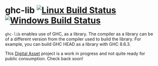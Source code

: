 # ghc-lib [![Linux Build Status](https://img.shields.io/travis/digital-asset/ghc-lib/master.svg?label=Linux%20%26%20Mac%20builds)](https://travis-ci.org/digital-asset/ghc-lib)  [![Windows Build Status](https://img.shields.io/appveyor/ci/shayne-fletcher-da/ghc-lib/master.svg?label=Windows%20build)](https://ci.appveyor.com/project/shayne-fletcher-da/ghc-lib)

`ghc-lib` enables use of GHC, as a library. The compiler as a library can be of a different version from the compiler used to build the library. For example, you can build GHC HEAD as a library with GHC 8.6.3.

This [Digital Asset](https://www.digitalasset.com) project is a work in progress and not quite ready for public consumption. Check back soon!
